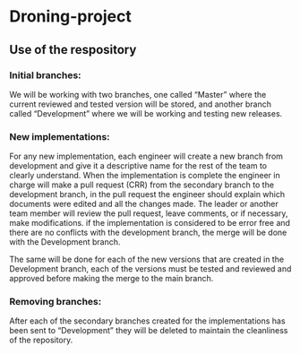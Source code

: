 # Droning-project

## Use of the respository

### Initial branches: ### 

We will be working with two branches, one called “Master” where the current reviewed and tested version will be stored, and another branch called “Development” where we will be working and testing new releases.  


### New implementations: 

For any new implementation, each engineer will create a new branch from development and give it a descriptive name for the rest of the team to clearly understand. When the implementation is complete the engineer in charge will make a pull request (CRR) from the secondary branch to the development branch, in the pull request the engineer should explain which documents were edited and all the changes made. The leader or another team member  will review the pull request, leave comments, or if necessary, make modifications. if the implementation is considered to be error free and there are no conflicts with the development branch, the merge will be done with the Development branch.

The same will be done for each of the new versions that are created in the Development branch, each of the versions must be tested and reviewed and approved before making the merge to the main branch. 

  
### Removing branches: 

After each of the secondary branches created for the implementations has been sent to “Development” they will be deleted to maintain the cleanliness of the repository. 
